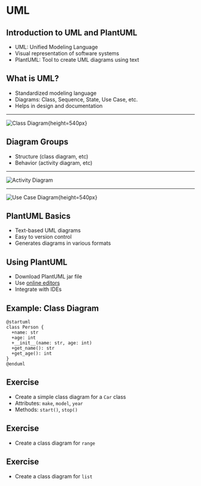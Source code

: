 # UML

## Introduction to UML and PlantUML

- UML: Unified Modeling Language
- Visual representation of software systems
- PlantUML: Tool to create UML diagrams using text

## What is UML?

- Standardized modeling language
- Diagrams: Class, Sequence, State, Use Case, etc.
- Helps in design and documentation

---

![Class Diagram](https://upload.wikimedia.org/wikipedia/commons/4/41/BankAccount1.svg){height=540px}

## Diagram Groups

- Structure (class diagram, etc)
- Behavior (activity diagram, etc)

---

![Activity Diagram](https://upload.wikimedia.org/wikipedia/commons/thumb/e/e7/Activity_conducting.svg/443px-Activity_conducting.svg.png)

---

![Use Case Diagram](https://upload.wikimedia.org/wikipedia/commons/1/1d/Use_case_restaurant_model.svg){height=540px}

## PlantUML Basics

- Text-based UML diagrams
- Easy to version control
- Generates diagrams in various formats

## Using PlantUML

- Download PlantUML jar file
- Use [online editors](plantuml.com)
- Integrate with IDEs

## Example: Class Diagram

```plantuml
@startuml
class Person {
  +name: str
  +age: int
  +__init__(name: str, age: int)
  +get_name(): str
  +get_age(): int
}
@enduml
```

## Exercise

- Create a simple class diagram for a `Car` class
- Attributes: `make`, `model`, `year`
- Methods: `start()`, `stop()`

## Exercise

- Create a class diagram for `range`

<!--
@startuml
class range {
  +start: int
  +step: int
  +stop: int
  +__init__(start: int, stop: int, step: int)
  +count(value): int
  +index(value): int
}
@enduml
-->

## Exercise 

- Create a class diagram for `list`

<!--
@startuml
class list {
  +append(other)
  +clear()
  +copy()
  +count(value)
  +extend(other: list)
  +index(value): int
  +insert(value)
  +pop(position = 0: int): value
  +remove()
  +reverse()
  +sort()
}
@enduml
-->